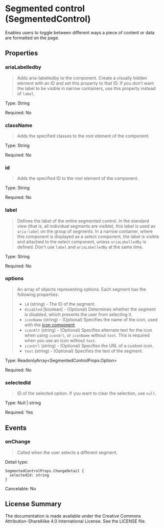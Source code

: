 # Segmented control (SegmentedControl)

Enables users to toggle between different ways a piece of content or data are formatted on the page.



## Properties



### ariaLabelledby

> Adds aria-labelledby to the component. Create a visually hidden element with an ID and set this property to that ID. If you don't want the label to be visible in narrow containers, use this property instead of `label`.

Type: String

Required: No


### className

> Adds the specified classes to the root element of the component.

Type: String

Required: No


### id

> Adds the specified ID to the root element of the component.

Type: String

Required: No


### label

> Defines the label of the entire segmented control. In the standard view (that is, all individual segments are visible),
> this label is used as `aria-label` on the group of segments. In a narrow container, where this component is displayed as a select component,
> the label is visible and attached to the select component, unless `ariaLabelledBy` is defined. Don't use `label` and `ariaLabelledBy` at the same time.

Type: String

Required: No


### options

> An array of objects representing options. Each segment has the following properties:
> - `id` (string) - The ID of the segment.
> - `disabled` [boolean] - (Optional) Determines whether the segment is disabled, which prevents the user from selecting it.
> - `iconName` (string) - (Optional) Specifies the name of the icon, used with the [icon component](icon.md).
> - `iconAlt` (string) - (Optional) Specifies alternate text for the icon when using `iconUrl`, or `iconName` without `text`.
>            This is required when you use an icon without `text`.
> - `iconUrl` (string) - (Optional) Specifies the URL of a custom icon.
> - `text` (string) - (Optional) Specifies the text of the segment.
> 

Type: ReadonlyArray<SegmentedControlProps.Option>

Required: No


### selectedId

> ID of the selected option. If you want to clear the selection, use `null`.

Type: Null | string

Required: Yes







## Events



### onChange

> Called when the user selects a different segment.

Detail type: 
```
SegmentedControlProps.ChangeDetail {
  selectedId: string
}
```

Cancelable: No






## License Summary

The documentation is made available under the Creative Commons Attribution-ShareAlike 4.0 International License. See the LICENSE file.
